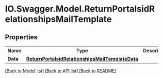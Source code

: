 # IO.Swagger.Model.ReturnPortalsidRelationshipsMailTemplate
## Properties

Name | Type | Description | Notes
------------ | ------------- | ------------- | -------------
**Data** | [**ReturnPortalsidRelationshipsMailTemplateData**](ReturnPortalsidRelationshipsMailTemplateData.md) |  | [optional] 

[[Back to Model list]](../README.md#documentation-for-models) [[Back to API list]](../README.md#documentation-for-api-endpoints) [[Back to README]](../README.md)

